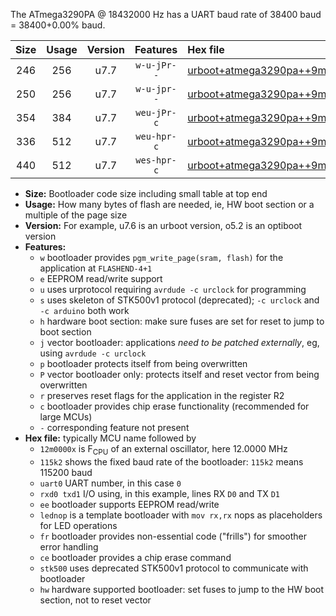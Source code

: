 The ATmega3290PA @ 18432000 Hz has a UART baud rate of 38400 baud = 38400+0.00% baud.

|Size|Usage|Version|Features|Hex file|
|:-:|:-:|:-:|:-:|:--|
|246|256|u7.7|`w-u-jPr--`|[urboot+atmega3290pa++9m2160x+++19k2_uart0_rxe0_txe1_lednop.hex](https://raw.githubusercontent.com/stefanrueger/urboot.hex/main/mcus/atmega3290pa/external_oscillator/fcpu++9m2160_Hz/br+++19k2_bps/urboot+atmega3290pa++9m2160x+++19k2_uart0_rxe0_txe1_lednop.hex)|
|250|256|u7.7|`w-u-jpr--`|[urboot+atmega3290pa++9m2160x+++19k2_uart0_rxe0_txe1_lednop_fr.hex](https://raw.githubusercontent.com/stefanrueger/urboot.hex/main/mcus/atmega3290pa/external_oscillator/fcpu++9m2160_Hz/br+++19k2_bps/urboot+atmega3290pa++9m2160x+++19k2_uart0_rxe0_txe1_lednop_fr.hex)|
|354|384|u7.7|`weu-jPr-c`|[urboot+atmega3290pa++9m2160x+++19k2_uart0_rxe0_txe1_ee_lednop_fr_ce.hex](https://raw.githubusercontent.com/stefanrueger/urboot.hex/main/mcus/atmega3290pa/external_oscillator/fcpu++9m2160_Hz/br+++19k2_bps/urboot+atmega3290pa++9m2160x+++19k2_uart0_rxe0_txe1_ee_lednop_fr_ce.hex)|
|336|512|u7.7|`weu-hpr-c`|[urboot+atmega3290pa++9m2160x+++19k2_uart0_rxe0_txe1_ee_lednop_fr_ce_hw.hex](https://raw.githubusercontent.com/stefanrueger/urboot.hex/main/mcus/atmega3290pa/external_oscillator/fcpu++9m2160_Hz/br+++19k2_bps/urboot+atmega3290pa++9m2160x+++19k2_uart0_rxe0_txe1_ee_lednop_fr_ce_hw.hex)|
|440|512|u7.7|`wes-hpr-c`|[urboot+atmega3290pa++9m2160x+++19k2_uart0_rxe0_txe1_ee_lednop_fr_ce_stk500_hw.hex](https://raw.githubusercontent.com/stefanrueger/urboot.hex/main/mcus/atmega3290pa/external_oscillator/fcpu++9m2160_Hz/br+++19k2_bps/urboot+atmega3290pa++9m2160x+++19k2_uart0_rxe0_txe1_ee_lednop_fr_ce_stk500_hw.hex)|

- **Size:** Bootloader code size including small table at top end
- **Usage:** How many bytes of flash are needed, ie, HW boot section or a multiple of the page size
- **Version:** For example, u7.6 is an urboot version, o5.2 is an optiboot version
- **Features:**
  + `w` bootloader provides `pgm_write_page(sram, flash)` for the application at `FLASHEND-4+1`
  + `e` EEPROM read/write support
  + `u` uses urprotocol requiring `avrdude -c urclock` for programming
  + `s` uses skeleton of STK500v1 protocol (deprecated); `-c urclock` and `-c arduino` both work
  + `h` hardware boot section: make sure fuses are set for reset to jump to boot section
  + `j` vector bootloader: applications *need to be patched externally*, eg, using `avrdude -c urclock`
  + `p` bootloader protects itself from being overwritten
  + `P` vector bootloader only: protects itself and reset vector from being overwritten
  + `r` preserves reset flags for the application in the register R2
  + `c` bootloader provides chip erase functionality (recommended for large MCUs)
  + `-` corresponding feature not present
- **Hex file:** typically MCU name followed by
  + `12m0000x` is F<sub>CPU</sub> of an external oscillator, here 12.0000 MHz
  + `115k2` shows the fixed baud rate of the bootloader: `115k2` means 115200 baud
  + `uart0` UART number, in this case `0`
  + `rxd0 txd1` I/O using, in this example, lines RX `D0` and TX `D1`
  + `ee` bootloader supports EEPROM read/write
  + `lednop` is a template bootloader with `mov rx,rx` nops as placeholders for LED operations
  + `fr` bootloader provides non-essential code ("frills") for smoother error handling
  + `ce` bootloader provides a chip erase command
  + `stk500` uses deprecated STK500v1 protocol to communicate with bootloader
  + `hw` hardware supported bootloader: set fuses to jump to the HW boot section, not to reset vector
